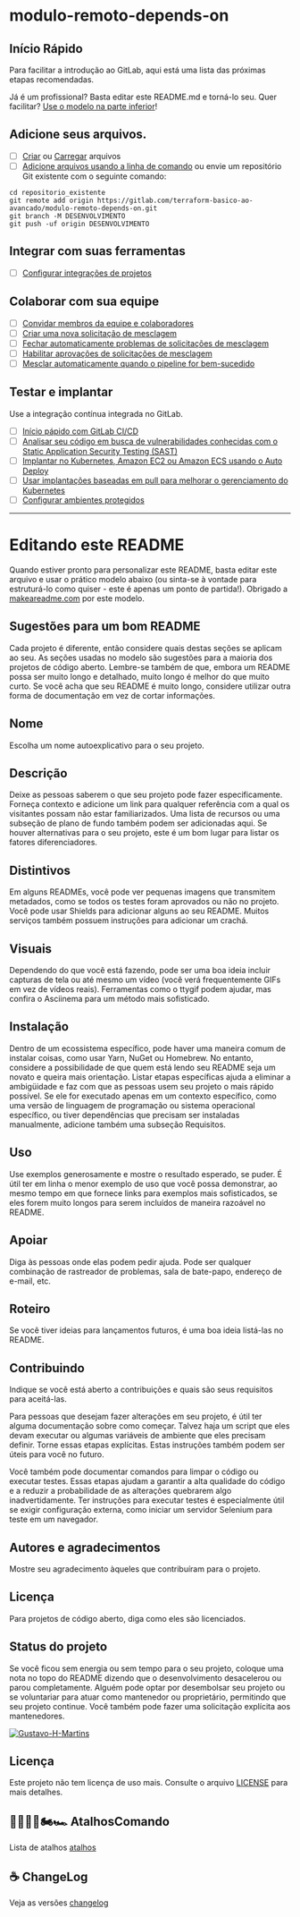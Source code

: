 # modulo-remoto-depends-on



## Início Rápido

Para facilitar a introdução ao GitLab, aqui está uma lista das próximas etapas recomendadas.

Já é um profissional? Basta editar este README.md e torná-lo seu. Quer facilitar? [Use o modelo na parte inferior](#editing-this-readme)!

## Adicione seus arquivos.

- [ ] [Criar](https://docs.gitlab.com/ee/user/project/repository/web_editor.html#create-a-file) ou [Carregar](https://docs.gitlab.com/ee/user/project/repository/web_editor.html#upload-a-file) arquivos
- [ ] [Adicione arquivos usando a linha de comando](https://docs.gitlab.com/ee/gitlab-basics/add-file.html#add-a-file-using-the-command-line) ou envie um repositório Git existente com o seguinte comando:

```
cd repositorio_existente
git remote add origin https://gitlab.com/terraform-basico-ao-avancado/modulo-remoto-depends-on.git
git branch -M DESENVOLVIMENTO
git push -uf origin DESENVOLVIMENTO
```

## Integrar com suas ferramentas

- [ ] [Configurar integrações de projetos](https://gitlab.com/terraform-basico-ao-avancado/modulo-remoto-depends-on/-/settings/integrations)

## Colaborar com sua equipe

- [ ] [Convidar membros da equipe e colaboradores](https://docs.gitlab.com/ee/user/project/members/)
- [ ] [Criar uma nova solicitação de mesclagem](https://docs.gitlab.com/ee/user/project/merge_requests/creating_merge_requests.html)
- [ ] [Fechar automaticamente problemas de solicitações de mesclagem](https://docs.gitlab.com/ee/user/project/issues/managing_issues.html#closing-issues-automatically)
- [ ] [Habilitar aprovações de solicitações de mesclagem](https://docs.gitlab.com/ee/user/project/merge_requests/approvals/)
- [ ] [Mesclar automaticamente quando o pipeline for bem-sucedido](https://docs.gitlab.com/ee/user/project/merge_requests/merge_when_pipeline_succeeds.html)

## Testar e implantar

Use a integração contínua integrada no GitLab.

- [ ] [Início pápido com GitLab CI/CD](https://docs.gitlab.com/ee/ci/quick_start/index.html)
- [ ] [Analisar seu código em busca de vulnerabilidades conhecidas com o Static Application Security Testing (SAST)](https://docs.gitlab.com/ee/user/application_security/sast/)
- [ ] [Implantar no Kubernetes, Amazon EC2 ou Amazon ECS usando o Auto Deploy](https://docs.gitlab.com/ee/topics/autodevops/requirements.html)
- [ ] [Usar implantações baseadas em pull para melhorar o gerenciamento do Kubernetes](https://docs.gitlab.com/ee/user/clusters/agent/)
- [ ] [Configurar ambientes protegidos](https://docs.gitlab.com/ee/ci/environments/protected_environments.html)

***

# Editando este README

Quando estiver pronto para personalizar este README, basta editar este arquivo e usar o prático modelo abaixo (ou sinta-se à vontade para estruturá-lo como quiser - este é apenas um ponto de partida!). Obrigado a [makeareadme.com](https://www.makeareadme.com/) por este modelo.

## Sugestões para um bom README  
Cada projeto é diferente, então considere quais destas seções se aplicam ao seu. As seções usadas no modelo são sugestões para a maioria dos projetos de código aberto. Lembre-se também de que, embora um README possa ser muito longo e detalhado, muito longo é melhor do que muito curto. Se você acha que seu README é muito longo, considere utilizar outra forma de documentação em vez de cortar informações.

## Nome
Escolha um nome autoexplicativo para o seu projeto.

## Descrição
Deixe as pessoas saberem o que seu projeto pode fazer especificamente. Forneça contexto e adicione um link para qualquer referência com a qual os visitantes possam não estar familiarizados. Uma lista de recursos ou uma subseção de plano de fundo também podem ser adicionadas aqui. Se houver alternativas para o seu projeto, este é um bom lugar para listar os fatores diferenciadores.

## Distintivos
Em alguns READMEs, você pode ver pequenas imagens que transmitem metadados, como se todos os testes foram aprovados ou não no projeto. Você pode usar Shields para adicionar alguns ao seu README. Muitos serviços também possuem instruções para adicionar um crachá.

## Visuais
Dependendo do que você está fazendo, pode ser uma boa ideia incluir capturas de tela ou até mesmo um vídeo (você verá frequentemente GIFs em vez de vídeos reais). Ferramentas como o ttygif podem ajudar, mas confira o Asciinema para um método mais sofisticado.

## Instalação
Dentro de um ecossistema específico, pode haver uma maneira comum de instalar coisas, como usar Yarn, NuGet ou Homebrew. No entanto, considere a possibilidade de que quem está lendo seu README seja um novato e queira mais orientação. Listar etapas específicas ajuda a eliminar a ambigüidade e faz com que as pessoas usem seu projeto o mais rápido possível. Se ele for executado apenas em um contexto específico, como uma versão de linguagem de programação ou sistema operacional específico, ou tiver dependências que precisam ser instaladas manualmente, adicione também uma subseção Requisitos.

## Uso
Use exemplos generosamente e mostre o resultado esperado, se puder. É útil ter em linha o menor exemplo de uso que você possa demonstrar, ao mesmo tempo em que fornece links para exemplos mais sofisticados, se eles forem muito longos para serem incluídos de maneira razoável no README.

## Apoiar
Diga às pessoas onde elas podem pedir ajuda. Pode ser qualquer combinação de rastreador de problemas, sala de bate-papo, endereço de e-mail, etc.

## Roteiro
Se você tiver ideias para lançamentos futuros, é uma boa ideia listá-las no README.

## Contribuindo
Indique se você está aberto a contribuições e quais são seus requisitos para aceitá-las.

Para pessoas que desejam fazer alterações em seu projeto, é útil ter alguma documentação sobre como começar. Talvez haja um script que eles devam executar ou algumas variáveis ​​de ambiente que eles precisam definir. Torne essas etapas explícitas. Estas instruções também podem ser úteis para você no futuro.

Você também pode documentar comandos para limpar o código ou executar testes. Essas etapas ajudam a garantir a alta qualidade do código e a reduzir a probabilidade de as alterações quebrarem algo inadvertidamente. Ter instruções para executar testes é especialmente útil se exigir configuração externa, como iniciar um servidor Selenium para teste em um navegador.

## Autores e agradecimentos
Mostre seu agradecimento àqueles que contribuíram para o projeto.

## Licença
Para projetos de código aberto, diga como eles são licenciados.


## Status do projeto
Se você ficou sem energia ou sem tempo para o seu projeto, coloque uma nota no topo do README dizendo que o desenvolvimento desacelerou ou parou completamente. Alguém pode optar por desembolsar seu projeto ou se voluntariar para atuar como mantenedor ou proprietário, permitindo que seu projeto continue. Você também pode fazer uma solicitação explícita aos mantenedores.


[![Gustavo-H-Martins](https://github-readme-stats.vercel.app/api?username=Gustavo-H-Martins&show_icons=true&theme=radical)](https://github.com/Gustavo-H-Martins)

## Licença
Este projeto não tem licença de uso mais. Consulte o arquivo [LICENSE](../licence) para mais detalhes.

## 🏃🏾‍♂️💨🏍️🏎️ AtalhosComando
Lista de atalhos [atalhos](../atalhos.md)

## ☕ ChangeLog
Veja as versões [changelog](../changelog.md)